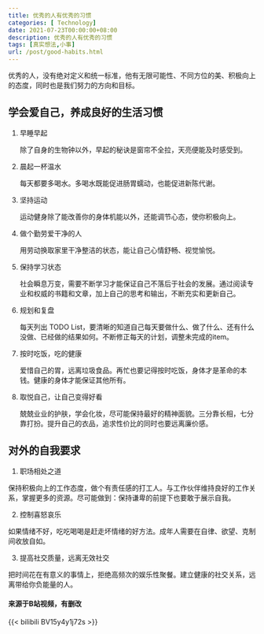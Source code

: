 ```yaml
---
title: 优秀的人有优秀的习惯
categories: [ Technology]
date: 2021-07-23T00:00:00+08:00
description: 优秀的人有优秀的习惯
tags: [真实想法,小事]
url: /post/good-habits.html
---
```


优秀的人，没有绝对定义和统一标准，他有无限可能性、不同方位的美、积极向上的态度，同时也是我们努力的方向和目标。

## 学会爱自己，养成良好的生活习惯
1. 早睡早起

    除了自身的生物钟以外，早起的秘诀是窗帘不全拉，天亮便能及时感受到。

2. 晨起一杯温水

    每天都要多喝水。多喝水既能促进肠胃蠕动，也能促进新陈代谢。

3. 坚持运动

    运动健身除了能改善你的身体机能以外，还能调节心态，使你积极向上。

4. 做个勤劳爱干净的人

    用劳动换取家里干净整洁的状态，能让自己心情舒畅、视觉愉悦。

5. 保持学习状态

    社会瞬息万变，需要不断学习才能保证自己不落后于社会的发展。通过阅读专业和权威的书籍和文章，加上自己的思考和输出，不断充实和更新自己。

6. 规划和复盘

    每天列出 TODO List，要清晰的知道自己每天要做什么、做了什么、还有什么没做、已经做的结果如何。不断修正每天的计划，调整未完成的item。

7. 按时吃饭，吃的健康

    爱惜自己的胃，远离垃圾食品。再忙也要记得按时吃饭，身体才是革命的本钱。健康的身体才能保证其他所有。

8. 取悦自己，让自己变得好看

     兢兢业业的护肤，学会化妆，尽可能保持最好的精神面貌。三分靠长相，七分靠打扮。提升自己的衣品，追求性价比的同时也要远离廉价感。

## 对外的自我要求

1. 职场相处之道

保持积极向上的工作态度，做个有责任感的打工人。与工作伙伴维持良好的工作关系，掌握更多的资源。尽可能做到：保持谦卑的前提下也要敢于展示自我。

2. 控制喜怒哀乐

 如果情绪不好，吃吃喝喝是赶走坏情绪的好方法。成年人需要在自律、欲望、克制间收放自如。

3. 提高社交质量，远离无效社交

把时间花在有意义的事情上，拒绝高频次的娱乐性聚餐。建立健康的社交关系，远离带给你负能量的人。

#### 来源于B站视频，有删改

{{< bilibili BV15y4y1j72s >}}